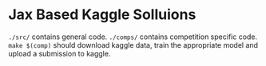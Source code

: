 # Jax Based Kaggle Solluions

`./src/` contains general code. `./comps/` contains competition specific code. `make $(comp)` should download kaggle data, train the appropriate model and upload a submission to kaggle.
